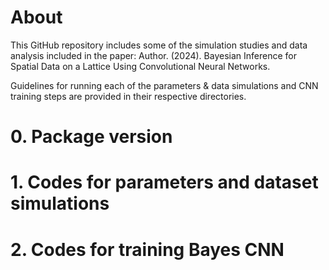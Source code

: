 # About

This GitHub repository includes some of the simulation studies and data analysis included in the paper: Author. (2024). Bayesian Inference for Spatial Data on a Lattice Using Convolutional Neural Networks.

Guidelines for running each of the parameters & data simulations and CNN training steps are provided in their respective directories.

# 0. Package version

# 1. Codes for parameters and dataset simulations

# 2. Codes for training Bayes CNN

